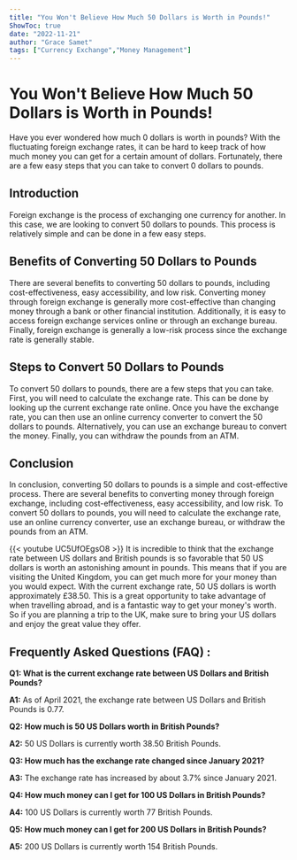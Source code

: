 ```yaml
---
title: "You Won't Believe How Much 50 Dollars is Worth in Pounds!"
ShowToc: true 
date: "2022-11-21"
author: "Grace Samet" 
tags: ["Currency Exchange","Money Management"]
---
```

# You Won't Believe How Much 50 Dollars is Worth in Pounds!

Have you ever wondered how much 0 dollars is worth in pounds? With the fluctuating foreign exchange rates, it can be hard to keep track of how much money you can get for a certain amount of dollars. Fortunately, there are a few easy steps that you can take to convert 0 dollars to pounds.

## Introduction

Foreign exchange is the process of exchanging one currency for another. In this case, we are looking to convert 50 dollars to pounds. This process is relatively simple and can be done in a few easy steps. 

## Benefits of Converting 50 Dollars to Pounds

There are several benefits to converting 50 dollars to pounds, including cost-effectiveness, easy accessibility, and low risk. Converting money through foreign exchange is generally more cost-effective than changing money through a bank or other financial institution. Additionally, it is easy to access foreign exchange services online or through an exchange bureau. Finally, foreign exchange is generally a low-risk process since the exchange rate is generally stable.

## Steps to Convert 50 Dollars to Pounds

To convert 50 dollars to pounds, there are a few steps that you can take. First, you will need to calculate the exchange rate. This can be done by looking up the current exchange rate online. Once you have the exchange rate, you can then use an online currency converter to convert the 50 dollars to pounds. Alternatively, you can use an exchange bureau to convert the money. Finally, you can withdraw the pounds from an ATM.

## Conclusion

In conclusion, converting 50 dollars to pounds is a simple and cost-effective process. There are several benefits to converting money through foreign exchange, including cost-effectiveness, easy accessibility, and low risk. To convert 50 dollars to pounds, you will need to calculate the exchange rate, use an online currency converter, use an exchange bureau, or withdraw the pounds from an ATM.

{{< youtube UC5UfOEgsO8 >}} 
It is incredible to think that the exchange rate between US dollars and British pounds is so favorable that 50 US dollars is worth an astonishing amount in pounds. This means that if you are visiting the United Kingdom, you can get much more for your money than you would expect. With the current exchange rate, 50 US dollars is worth approximately £38.50. This is a great opportunity to take advantage of when travelling abroad, and is a fantastic way to get your money's worth. So if you are planning a trip to the UK, make sure to bring your US dollars and enjoy the great value they offer.

## Frequently Asked Questions (FAQ) :
**Q1: What is the current exchange rate between US Dollars and British Pounds?**

**A1:** As of April 2021, the exchange rate between US Dollars and British Pounds is 0.77.

**Q2: How much is 50 US Dollars worth in British Pounds?**

**A2:** 50 US Dollars is currently worth 38.50 British Pounds.

**Q3: How much has the exchange rate changed since January 2021?**

**A3:** The exchange rate has increased by about 3.7% since January 2021.

**Q4: How much money can I get for 100 US Dollars in British Pounds?**

**A4:** 100 US Dollars is currently worth 77 British Pounds.

**Q5: How much money can I get for 200 US Dollars in British Pounds?**

**A5:** 200 US Dollars is currently worth 154 British Pounds.





